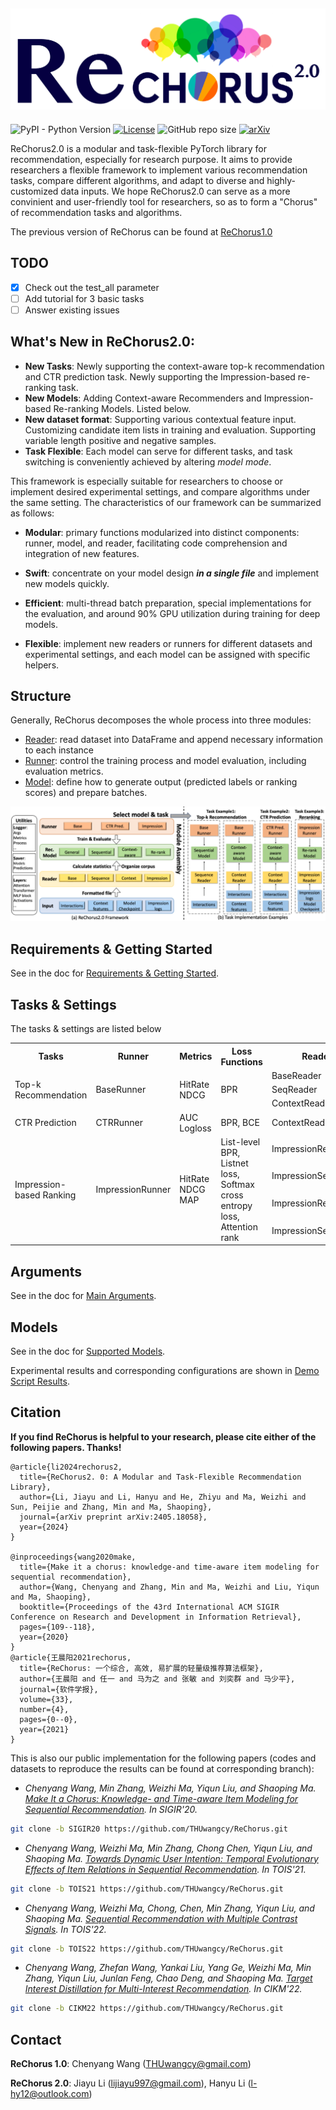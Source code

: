 ![logo](./docs/_static/logo2.0.png)
---

![PyPI - Python Version](https://img.shields.io/badge/pyhton-3.10-blue) 
[![License](https://img.shields.io/badge/License-MIT-blue.svg)](./LICENSE)
![GitHub repo size](https://img.shields.io/github/repo-size/THUwangcy/ReChorus) 
[![arXiv](https://img.shields.io/badge/arXiv-ReChorus-%23B21B1B)](https://arxiv.org/abs/2405.18058)


ReChorus2.0 is a modular and task-flexible PyTorch library for recommendation, especially for research purpose. It aims to provide researchers a flexible framework to implement various recommendation tasks, compare different algorithms, and adapt to diverse and highly-customized data inputs. We hope ReChorus2.0 can serve as a more convinient and user-friendly tool for researchers, so as to form a "Chorus" of recommendation tasks and algorithms.

The previous version of ReChorus can be found at [ReChorus1.0](https://github.com/THUwangcy/ReChorus/tree/ReChorus1.0)

## TODO
- [x] Check out the test_all parameter
- [ ] Add tutorial for 3 basic tasks
- [ ] Answer existing issues

## What's New in ReChorus2.0:

- **New Tasks**: Newly supporting the context-aware top-k recommendation and CTR prediction task. Newly supporting the Impression-based re-ranking task.
- **New Models**: Adding Context-aware Recommenders and Impression-based Re-ranking Models. Listed below.
- **New dataset format**: Supporting various contextual feature input. Customizing candidate item lists in training and evaluation. Supporting variable length positive and negative samples.
- **Task Flexible**: Each model can serve for different tasks, and task switching is conveniently achieved by altering *model mode*.
  

This framework is especially suitable for researchers to choose or implement desired experimental settings, and compare algorithms under the same setting. The characteristics of our framework can be summarized as follows:

- **Modular**: primary functions modularized into distinct components: runner, model, and reader, facilitating code comprehension and integration of new features.
  
- **Swift**: concentrate on your model design ***in a single file*** and implement new models quickly.

- **Efficient**: multi-thread batch preparation, special implementations for the evaluation, and around 90% GPU utilization during training for deep models.

- **Flexible**: implement new readers or runners for different datasets and experimental settings, and each model can be assigned with specific helpers.

## Structure

Generally, ReChorus decomposes the whole process into three modules:

- [Reader](https://github.com/THUwangcy/ReChorus/tree/master/src/helpers/BaseReader.py): read dataset into DataFrame and append necessary information to each instance
- [Runner](https://github.com/THUwangcy/ReChorus/tree/master/src/helpers/BaseRunner.py): control the training process and model evaluation, including evaluation metrics.
- [Model](https://github.com/THUwangcy/ReChorus/tree/master/src/models/BaseModel.py): define how to generate output (predicted labels or ranking scores) and prepare batches.

![logo](./docs/_static/module_new.png)

## Requirements & Getting Started
See in the doc for [Requirements & Getting Started](https://github.com/THUwangcy/ReChorus/tree/master/docs/Getting_Started.md).

## Tasks & Settings

The tasks & settings are listed below

<table>
<tr><th> Tasks </th><th> Runner </th><th> Metrics </th><th> Loss Functions</th><th> Reader </th><th> BaseModel </th><th> Models</th><th> Model Modes </th></tr>
<tr><td rowspan="3"> Top-k Recommendation </td><td rowspan="3"> BaseRunner </td><td rowspan="3"> HitRate NDCG </td><td rowspan="3"> BPR </td><td> BaseReader </td><td> BaseModel.GeneralModel </td><td> general </td><td> '' </td></tr>
<tr><td> SeqReader </td><td> BaseModel.SequentialModel </td><td> sequential </td><td> '' </td></tr>
<tr><td> ContextReader </td><td> BaseContextModel.ContextModel </td><td> context </td><td> 'TopK' </td></tr>
<tr><td> CTR Prediction </td><td> CTRRunner </td><td> AUC Logloss </td><td> BPR, BCE </td><td> ContextReader </td><td> BaseContextModel.ContextCTRModel </td><td> context </td><td> 'CTR' </td></tr>
<tr><td rowspan="4"> Impression-based Ranking </td><td rowspan="4"> ImpressionRunner </td><td rowspan="4"> HitRate NDCG MAP </td><td rowspan="4"> List-level BPR, Listnet loss, Softmax cross entropy loss, Attention rank </td><td> ImpressionReader </td><td> BaseImpressionModel.ImpressionModel </td><td> general </td><td> 'Impression' </td></tr>
<tr><td> ImpressionSeqReader </td><td> BaseImpressionModel.ImpressionSeqModel </td><td> sequential </td><td> 'Impression' </td></tr>
<tr><td> ImpressionReader </td><td> BaseRerankerModel.RerankModel </td><td> reranker </td><td> 'General' </td></tr>
<tr><td> ImpressionSeqReader </td><td> BaseRerankerModel.RerankSeqModel </td><td> reranker </td><td> 'Sequential' </td></tr>
</table>


## Arguments
See in the doc for [Main Arguments](https://github.com/THUwangcy/ReChorus/tree/master/docs/Main_Arguments.md).

## Models
See in the doc for [Supported Models](https://github.com/THUwangcy/ReChorus/tree/master/docs/Supported_Models.md).

Experimental results and corresponding configurations are shown in [Demo Script Results](https://github.com/THUwangcy/ReChorus/tree/master/docs/demo_scripts_results/README.md).


## Citation

**If you find ReChorus is helpful to your research, please cite either of the following papers. Thanks!**

```
@article{li2024rechorus2,
  title={ReChorus2. 0: A Modular and Task-Flexible Recommendation Library},
  author={Li, Jiayu and Li, Hanyu and He, Zhiyu and Ma, Weizhi and Sun, Peijie and Zhang, Min and Ma, Shaoping},
  journal={arXiv preprint arXiv:2405.18058},
  year={2024}
}

@inproceedings{wang2020make,
  title={Make it a chorus: knowledge-and time-aware item modeling for sequential recommendation},
  author={Wang, Chenyang and Zhang, Min and Ma, Weizhi and Liu, Yiqun and Ma, Shaoping},
  booktitle={Proceedings of the 43rd International ACM SIGIR Conference on Research and Development in Information Retrieval},
  pages={109--118},
  year={2020}
}
@article{王晨阳2021rechorus,
  title={ReChorus: 一个综合, 高效, 易扩展的轻量级推荐算法框架},
  author={王晨阳 and 任一 and 马为之 and 张敏 and 刘奕群 and 马少平},
  journal={软件学报},
  volume={33},
  number={4},
  pages={0--0},
  year={2021}
}
```

This is also our public implementation for the following papers (codes and datasets to reproduce the results can be found at corresponding branch):


- *Chenyang Wang, Min Zhang, Weizhi Ma, Yiqun Liu, and Shaoping Ma. [Make It a Chorus: Knowledge- and Time-aware Item Modeling for Sequential Recommendation](http://www.thuir.cn/group/~mzhang/publications/SIGIR2020Wangcy.pdf). In SIGIR'20.*

```bash
git clone -b SIGIR20 https://github.com/THUwangcy/ReChorus.git
```

- *Chenyang Wang, Weizhi Ma, Min Zhang, Chong Chen, Yiqun Liu, and Shaoping Ma. [Towards Dynamic User Intention: Temporal Evolutionary Effects of Item Relations in Sequential Recommendation](https://chenchongthu.github.io/files/TOIS-KDA-wcy.pdf). In TOIS'21.*

```bash
git clone -b TOIS21 https://github.com/THUwangcy/ReChorus.git
```

- *Chenyang Wang, Weizhi Ma, Chong, Chen, Min Zhang, Yiqun Liu, and Shaoping Ma. [Sequential Recommendation with Multiple Contrast Signals](https://dl.acm.org/doi/pdf/10.1145/3522673). In TOIS'22.*

```bash
git clone -b TOIS22 https://github.com/THUwangcy/ReChorus.git
```

- *Chenyang Wang, Zhefan Wang, Yankai Liu, Yang Ge, Weizhi Ma, Min Zhang, Yiqun Liu, Junlan Feng, Chao Deng, and Shaoping Ma. [Target Interest Distillation for Multi-Interest Recommendation](). In CIKM'22.*

```bash
git clone -b CIKM22 https://github.com/THUwangcy/ReChorus.git
```

## Contact

**ReChorus 1.0**: Chenyang Wang (THUwangcy@gmail.com)

**ReChorus 2.0**: Jiayu Li (lijiayu997@gmail.com), Hanyu Li (l-hy12@outlook.com)

<!-- MARKDOWN LINKS & IMAGES -->

<!-- https://www.markdownguide.org/basic-syntax/#reference-style-links -->

[contributors-shield]: https://img.shields.io/github/contributors/othneildrew/Best-README-Template.svg?style=flat-square
[contributors-url]: https://github.com/othneildrew/Best-README-Template/graphs/contributors
[forks-shield]: https://img.shields.io/github/forks/othneildrew/Best-README-Template.svg?style=flat-square
[forks-url]: https://github.com/othneildrew/Best-README-Template/network/members
[stars-shield]: https://img.shields.io/github/stars/othneildrew/Best-README-Template.svg?style=flat-square
[stars-url]: https://github.com/othneildrew/Best-README-Template/stargazers
[issues-shield]: https://img.shields.io/github/issues/othneildrew/Best-README-Template.svg?style=flat-square
[issues-url]: https://github.com/othneildrew/Best-README-Template/issues
[license-shield]: https://img.shields.io/github/license/othneildrew/Best-README-Template.svg?style=flat-square
[license-url]: https://github.com/othneildrew/Best-README-Template/blob/master/LICENSE.txt
[linkedin-shield]: https://img.shields.io/badge/-LinkedIn-black.svg?style=flat-square&logo=linkedin&colorB=555
[linkedin-url]: https://linkedin.com/in/othneildrew
[product-screenshot]: images/screenshot.png
